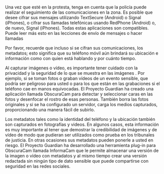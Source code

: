 [Title]: # (En la protesta)
[Order]: # (4)

Una vez que esté en la protesta, tenga en cuenta que la policía puede realizar el seguimiento de las comunicaciones en la zona. Es posible que desee cifrar sus mensajes utilizando TextSecure (Android) o Signal (iPhones), o cifrar sus llamadas telefónicas usando RedPhone (Android) o, de nuevo, Signal (iPhones). Todas estas aplicaciones son compatibles. Puede leer más esto en las lecciones de envío de mensajes o hacer llamadas

Por favor, recuerde que incluso si se cifran sus comunicaciones, los metadatos; esto significa que su teléfono móvil aún brindará su ubicación e información como con quien está hablando y por cuánto tiempo.

Al capturar imágenes o vídeo, es importante tener cuidado con la privacidad y la seguridad de lo que se muestra en las imágenes . Por ejemplo, si se toman fotos o graban vídeos de un evento sensible, que podría ser peligroso para usted o para los que están en las grabaciones si el teléfono cae en manos equivocadas. El Proyecto Guardian ha creado una aplicación llamada ObscuraCam para detectar y seleccionar caras en las fotos y desenfocar el rostro de esas personas. También borra las fotos originales y si se ha configurado un servidor, carga los medios capturados, proporcionando una manera fácil de subirlo.

Los metadatos tales como la identidad del teléfono y la ubicación también son capturados en fotografías y videos. En algunos casos, esta información es muy importante al tener que demostrar la credibilidad de imágenes y de vídeo de modo que pudieran ser utilizados como prueba en los tribunales de justicia. En otras ocasiones sus metadatos pueden ponerle a usted en riesgo. El Proyecto Guardian ha desarrollado una herramienta plug-in para ObscuraCam llamada InformaCam que le permite almacenar una versión de la imagen o vídeo con metadatos y al mismo tiempo crear una versión redactada sin ningún tipo de dato sensible que puede compartirse con seguridad en las redes sociales.
